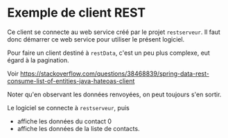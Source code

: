 # Exemple de client REST

Ce client se connecte au web service créé par le projet `restserveur`.
Il faut donc démarrer ce web service pour utiliser le présent logiciel.

Pour faire un client destiné à `restData`, c'est un peu plus complexe, eut égard à la pagination.

Voir https://stackoverflow.com/questions/38468839/spring-data-rest-consume-list-of-entities-java-hateoas-client

Noter qu'en observant les données renvoyées, on peut toujours s'en sortir.

Le logiciel se connecte à `restserveur`, puis

- affiche les données du contact 0
- affiche les données de la liste de contacts.
